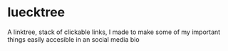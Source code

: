 # luecktree
A linktree, stack of clickable links, I made to make some of my important things easily accesible in an social media bio
